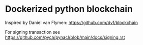 # Dockerized python blockchain

Inspired by Daniel van Flymen: https://github.com/dvf/blockchain

For signing transaction see https://github.com/pyca/pynacl/blob/main/docs/signing.rst